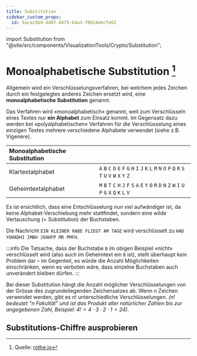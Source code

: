 ```yaml
---
title: Substitution
sidebar_custom_props:
  id: 5acac9b9-dd0f-4475-b4a3-f0d14ebcfe62
---
```


import Substitution from "@site/src/components/VisualizationTools/Crypto/Substitution";

# Monoalphabetische Substitution [^1]

Allgemein wird ein Verschlüsselungsverfahren, bei welchem jedes Zeichen durch ein festgelegtes anderes Zeichen ersetzt wird, eine **monoalphabetische Substitution** genannt.

Das Verfahren wird «monoalphabetisch» genannt, weil zum Verschlüsseln eines Textes nur **ein Alphabet** zum Einsatz kommt. Im Gegensatz dazu werden bei «polyalphabetischen» Verfahren für die Verschlüsselung eines einzigen Textes mehrere verschiedene Alphabete verwendet (siehe z.B. Vigenère).

| Monoalphabetische Substitution |                                                                                                         |
| :----------------------------- | :------------------------------------------------------------------------------------------------------ |
| Klartextalphabet               | `A` `B` `C` `D` `E` `F` `G` `H` `I` `J` `K` `L` `M` `N` `O` `P` `Q` `R` `S` `T` `U` `V` `W` `X` `Y` `Z` |
| Geheimtextalphabet             | `M` `B` `T` `C` `H` `J` `F` `S` `A` `E` `Y` `O` `R` `D` `N` `Z` `W` `I` `U` `P` `G` `X` `Q` `K` `L` `V` |

Es ist ersichtlich, dass eine Entschlüsselung nun viel aufwändiger ist, da keine Alphabet-Verschiebung mehr stattfindet, sondern eine wilde Vertauschung (= Substitution) der Buchstaben.

Die Nachricht `EIN KLEINER RABE FLIEGT AM TAGE` wird verschlüsselt zu `HAD YOHADHI IMBH JOAHFP MR PMFH`.

:::info
Die Tatsache, dass der Buchstabe `B` im obigen Beispiel «nicht» verschlüsselt wird (also auch im Geheimtext ein `B` ist), stellt überhaupt kein Problem dar – im Gegenteil, es würde die Anzahl Möglichkeiten einschränken, wenn es verboten wäre, dass einzelne Buchstaben auch unverändert bleiben dürfen.
:::

Bei dieser Substitution hängt die Anzahl möglicher Verschlüsselungen von der Grösse des zugrundeliegenden Zeichensatzes ab. Wenn $n$ Zeichen verwendet werden, gibt es $n!$ unterschiedliche Verschlüsselungen. *($n!$ bedeutet "n Fakultät" und ist das Produkt aller natürlicher Zahlen bis zur angegebenen Zahl, Beispiel: $4! = 4 \cdot 3 \cdot 2 \cdot 1 = 24$)*.

## Substitutions-Chiffre ausprobieren

<Substitution/>


[^1]: Quelle: [rothe.io](https://rothe.io/?b=crypto&p=481987)
